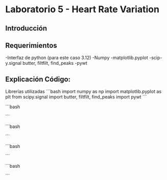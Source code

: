 # Laboratorio 5 - Heart Rate Variation
## Introducción
## Requerimientos
-Interfaz de python (para este caso 3.12)
-Numpy
-matplotlib.pyplot
-scip-y.signal  butter, filtfilt, find_peaks
-pywt

## Explicación Código: 
Librerías utilizadas
´´´bash 
import numpy as np
import matplotlib.pyplot as plt
from scipy.signal import butter, filtfilt, find_peaks
import pywt
´´´

´´´bash 

´´´

´´´bash 

´´´

´´´bash 

´´´

´´´bash 

´´´
